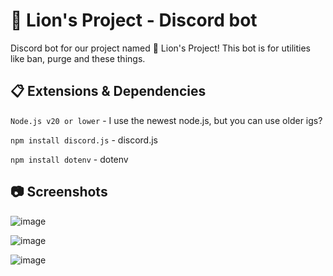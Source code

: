 # 🦁 Lion's Project - Discord bot

Discord bot for our project named 🦁 Lion's Project! This bot is for utilities like ban, purge and these things.

## 📋 Extensions & Dependencies

`Node.js v20 or lower` - I use the newest node.js, but you can use older igs?

`npm install discord.js` - discord.js

`npm install dotenv` - dotenv

## 📷 Screenshots

![image](https://github.com/L0stedMrlion/lionsproject-dsbot/assets/87368344/4e7f157c-5948-44c3-b44b-507c3fd1101b) 

![image](https://github.com/L0stedMrlion/lionsproject-dsbot/assets/87368344/edf82bd8-b929-4607-b593-6c0e69774ece) 

![image](https://github.com/L0stedMrlion/lionsproject-dsbot/assets/87368344/2a085b9e-045f-4452-8b4d-50c0ef03b0c8)